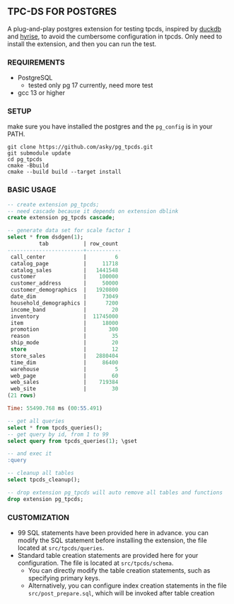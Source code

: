 ## TPC-DS FOR POSTGRES

A plug-and-play postgres extension for testing tpcds, inspired by [duckdb](https://github.com/duckdb/duckdb.git) and [hyrise](https://github.com/hyrise/hyrise.git), to avoid the cumbersome configuration in tpcds. Only need to install the extension, and then you can run the test.

### REQUIREMENTS

- PostgreSQL
    - tested only pg 17 currently, need more test
- gcc 13 or higher

### SETUP

make sure you have installed the postgres and the `pg_config` is in your PATH.

```
git clone https://github.com/asky/pg_tpcds.git
git submodule update
cd pg_tpcds
cmake -Bbuild
cmake --build build --target install
```

### BASIC USAGE

```sql
-- create extension pg_tpcds;
-- need cascade because it depends on extension dblink
create extension pg_tpcds cascade;

-- generate data set for scale factor 1
select * from dsdgen(1);
          tab           | row_count
------------------------+-----------
 call_center            |         6
 catalog_page           |     11718
 catalog_sales          |   1441548
 customer               |    100000
 customer_address       |     50000
 customer_demographics  |   1920800
 date_dim               |     73049
 household_demographics |      7200
 income_band            |        20
 inventory              |  11745000
 item                   |     18000
 promotion              |       300
 reason                 |        35
 ship_mode              |        20
 store                  |        12
 store_sales            |   2880404
 time_dim               |     86400
 warehouse              |         5
 web_page               |        60
 web_sales              |    719384
 web_site               |        30
(21 rows)

Time: 55490.768 ms (00:55.491)

-- get all queries
select * from tpcds_queries();
-- get query by id, from 1 to 99
select query from tpcds_queries(1); \gset

-- and exec it
:query

-- cleanup all tables
select tpcds_cleanup();

-- drop extension pg_tpcds will auto remove all tables and functions
drop extension pg_tpcds;

```

### CUSTOMIZATION

* 99 SQL statements have been provided here in advance. you can modify the SQL statement before installing the extension,  the file located at `src/tpcds/queries`.
* Standard table creation statements are provided here for your configuration. The file is located at `src/tpcds/schema`.
   * You can directly modify the table creation statements, such as specifying primary keys.
   * Alternatively, you can configure index creation statements in the file `src/post_prepare.sql`, which will be invoked after table creation





